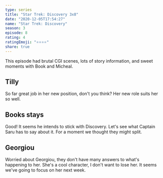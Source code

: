 ```yaml
---
type: series
title: "Star Trek: Discovery 3x8"
date: "2020-12-05T17:54:27"
name: "Star Trek: Discovery"
season: 3
episode: 8
rating: 4
ratingEmoji: "⭐️⭐️⭐️⭐️"
share: true
---
```


This episode had brutal CGI scenes, lots of story information, and sweet moments with Book and Micheal.

## Tilly

So far great job in her new position, don't you think? Her new role suits her so well.

## Books stays

Good! It seems he intends to stick with Discovery. Let's see what Captain Saru has to say about it. For a moment we thought they might split.

## Georgiou

Worried about Georgiou, they don't have many answers to what's happening to her. She's a cool character, I don't want to lose her. It seems we've going to focus on her next week.
